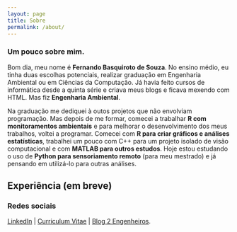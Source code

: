 ```yaml
---
layout: page
title: Sobre
permalink: /about/
---
```


### Um pouco sobre mim.

Bom dia, meu nome é **Fernando Basquiroto de Souza**. No ensino médio, eu tinha duas escolhas potenciais, realizar graduação em Engenharia Ambiental ou em Ciências da Computação. Já havia feito cursos de informática desde a quinta série e criava meus blogs e ficava mexendo com HTML. Mas fiz **Engenharia Ambiental**. 

Na graduação me dediquei à outos projetos que não envolviam programação. Mas depois de me formar, comecei a trabalhar **R com monitoramentos ambientais** e para melhorar o desenvolvimento dos meus trabalhos, voltei a programar. Comecei com **R para criar gráficos e análises estatísticas**, trabalhei um pouco com C++ para um projeto isolado de visão computacional e com **MATLAB para outros estudos**. Hoje estou estudando o uso de **Python para sensoriamento remoto** (para meu mestrado) e já pensando em utilizá-lo para outras análises.

## Experiência (em breve)

### Redes sociais

[LinkedIn](https://www.linkedin.com/in/fernandobsouza/) | [Curriculum Vitae](http://lattes.cnpq.br/3997130246510280) | [Blog 2 Engenheiros](http://2engenheiros.com/).

